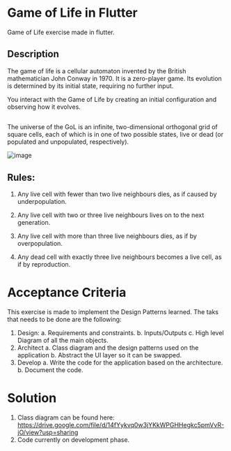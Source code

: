 # Game of  Life in Flutter
Game of Life exercise made in flutter.

## Description

The game of life is a cellular automaton invented by the British mathematician John Conway in 1970. It is a zero-player game. 
Its evolution is determined by its initial state, requiring no further input.

You interact with the Game of Life by creating an initial configuration and observing how it evolves.

##
The universe of the GoL is an infinite, two-dimensional orthogonal grid of square cells, each of which is in one of two possible states, live or dead (or populated and unpopulated, respectively).

![image](https://github.com/user-attachments/assets/5b1742e0-a623-4f98-9b3b-3d7267fc981c)


## Rules:

1. Any live cell with fewer than two live neighbours dies, as if caused by underpopulation.

2. Any live cell with two or three live neighbours lives on to the next generation.

3. Any live cell with more than three live neighbours dies, as if by overpopulation.

4. Any dead cell with exactly three live neighbours becomes a live cell, as if by reproduction.


# Acceptance Criteria

This exercise is made to implement the Design Patterns learned. The taks that needs to be done are the following:

1. Design:
   a. Requirements and constraints.
   b. Inputs/Outputs
   c. High level Diagram of all the main objects.
2. Architect
   a. Class diagram and the design patterns used on the application
   b. Abstract the UI layer so it can be swapped.
3. Develop
   a. Write the code for the application based on the architecture.
   b. Document the code.

# Solution

1. Class diagram can be found here: https://drive.google.com/file/d/14fYykvq0w3jYKkWPGHHegkc5pmVvR-jO/view?usp=sharing
2. Code currently on development phase.
